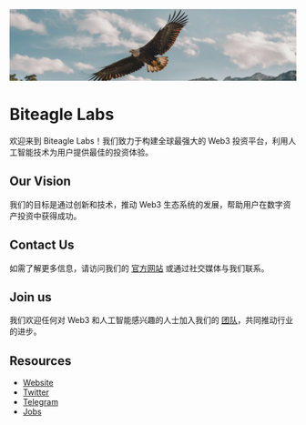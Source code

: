 ![alt text](background.png)

# Biteagle Labs

欢迎来到 Biteagle Labs！我们致力于构建全球最强大的 Web3 投资平台，利用人工智能技术为用户提供最佳的投资体验。

## Our Vision
我们的目标是通过创新和技术，推动 Web3 生态系统的发展，帮助用户在数字资产投资中获得成功。

## Contact Us
如需了解更多信息，请访问我们的 [官方网站](https://biteagle.xyz/) 或通过社交媒体与我们联系。

## Join us
我们欢迎任何对 Web3 和人工智能感兴趣的人士加入我们的 [团队](https://www.zhipin.com/gongsi/74858a143d2e292e1HV40tm7GFE~.html)，共同推动行业的进步。

## Resources
- [Website](https://biteagle.xyz/)
- [Twitter](https://x.com/BiteagleLabs)
- [Telegram](https://t.me/Biteagle2)
- [Jobs](https://www.zhipin.com/gongsi/74858a143d2e292e1HV40tm7GFE~.html)

